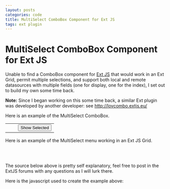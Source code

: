 ```yaml
--- 
layout: posts
categories: code
title: MultiSelect ComboBox Component for Ext JS
tags: ext plugin 
---
```


MultiSelect ComboBox Component for Ext JS
=========================================


Unable to find a ComboBox component for <a title="ExtJS" href="http://extjs.com/" target="_blank">Ext JS</a> that would work in an Ext Grid, permit multiple selections, and support both local and remote datasources with multiple fields (one for display, one for the index), I set out to build my own some time back.

<strong>Note:</strong> Since I began working on this some time back, a similar Ext plugin was developed by another developer: see <a href="http://lovcombo.extjs.eu/">http://lovcombo.extjs.eu/</a>


<link rel="stylesheet" type="text/css" href="http://www.extjs.com/deploy/dev/resources/css/ext-all.css" />
<script type="text/javascript" src="http://www.extjs.com/deploy/dev/adapter/ext/ext-base.js"></script> 
<script type="text/javascript" src="http://www.extjs.com/deploy/dev/ext-all.js"></script>
<script type="text/javascript" src="http://gist.github.com/raw/40145/5e8c9429e00aeb8151db736b8400f01f21644bae/gistfile1.js"></script>
<script type="text/javascript" src="http://gist.github.com/raw/411622/169dcf58800b63d7389723eb267328ccf91b5bb3/gistfile1.js"></script>

<script language="Javascript">
var menu1=null;
Ext.onReady(function(){
	menu1 = new Ext.example.StateMultiSelect({
		renderTo: 'menu',
		containerHeight: 200,
		containerWidth: 200
	}); 	
	grid.render('grid');
}); 
</script>
 
<p>Here is an example of the MultiSelect ComboBox.</p>
<p>
<table>
	<tr>
		<th><div id="menu" style="text-align:left;"></div><th>
		<td><input type="button" value="Show Selected" onclick="alert('Currently Selected States: ' + menu1.getValue() );"></td>
	</tr>
</table>
</p>
 
<p>Here is an example of the MultiSelect menu working in an Ext JS Grid.</p>
<p style="padding-left:10px;">
<div id="grid"></div>
</p>

<br><br>
 
<p>The source below above is pretty self explanatory, feel free to post in the ExtJS forums with any questions as I will lurk there.</p>

<script src="http://gist.github.com/40145.js"></script>


Here is the javascript used to create the example above:

<script src="http://gist.github.com/411622.js"></script>
